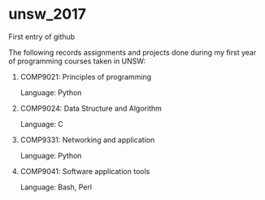# unsw_2017
First entry of github

The following records assignments and projects done during my first year of programming courses taken in UNSW:


1. COMP9021: Principles of programming

   Language: Python
   
2. COMP9024: Data Structure and Algorithm

   Language: C
   
3. COMP9331: Networking and application

   Language: Python
   
4. COMP9041: Software application tools

   Language: Bash, Perl
   
   

